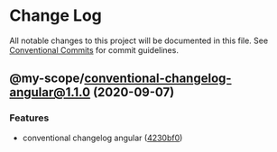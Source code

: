 # Change Log

All notable changes to this project will be documented in this file.
See [Conventional Commits](https://conventionalcommits.org) for commit guidelines.

## @my-scope/conventional-changelog-angular@1.1.0 (2020-09-07)


### Features

* conventional changelog angular ([4230bf0](https://github.com/rizalibnu/lerna-conventional-commits-example/commit/4230bf0b1950e030f3505175e09dc78229c02e81))
